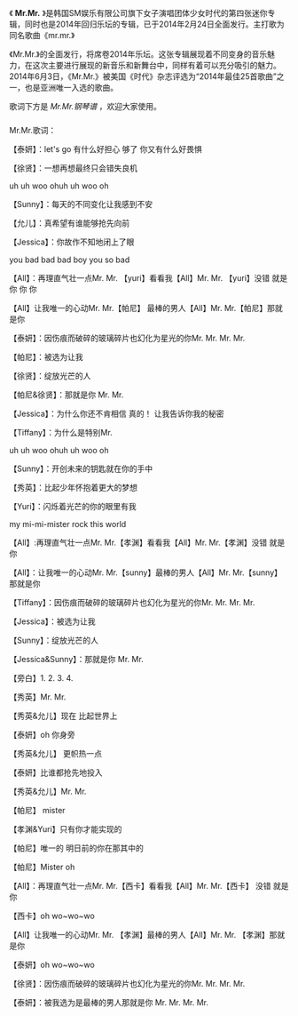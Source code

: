 

《 **Mr.Mr.**
》是韩国SM娱乐有限公司旗下女子演唱团体少女时代的第四张迷你专辑，同时也是2014年回归乐坛的专辑，已于2014年2月24日全面发行。主打歌为同名歌曲《mr.mr.》

  

《Mr.Mr.》的全面发行，将席卷2014年乐坛。这张专辑展现着不同变身的音乐魅力，在这次主要进行展现的新音乐和新舞台中，同样有着可以充分吸引的魅力。2014年6月3日，《Mr.Mr.》被美国《时代》杂志评选为“2014年最佳25首歌曲”之一，也是亚洲唯一入选的歌曲。

  

歌词下方是 _Mr.Mr.钢琴谱_ ，欢迎大家使用。

###  
Mr.Mr.歌词：

  

【泰妍】：let's go 有什么好担心 够了 你又有什么好畏惧

【徐贤】：一想再想最终只会错失良机

uh uh woo ohuh uh woo oh

【Sunny】：每天的不同变化让我感到不安

【允儿】：真希望有谁能够抢先向前

【Jessica】：你故作不知地闭上了眼

you bad bad bad boy you so bad

【All】：再理直气壮一点Mr. Mr. 【yuri】看看我【All】Mr. Mr. 【yuri】没错 就是你 你 你

【All】让我唯一的心动Mr. Mr.【帕尼】 最棒的男人【All】Mr. Mr.【帕尼】那就是你

【泰妍】：因伤痕而破碎的玻璃碎片也幻化为星光的你Mr. Mr. Mr. Mr.

【帕尼】：被选为让我

【徐贤】：绽放光芒的人

【帕尼&徐贤】：那就是你 Mr. Mr.

【Jessica】：为什么你还不肯相信 真的！ 让我告诉你我的秘密

【Tiffany】：为什么是特别Mr.

uh uh woo ohuh uh woo oh

【Sunny】：开创未来的钥匙就在你的手中

【秀英】：比起少年怀抱着更大的梦想

【Yuri】：闪烁着光芒的你的眼里有我

my mi-mi-mister rock this world

【All】:再理直气壮一点Mr. Mr.【孝渊】看看我【All】Mr. Mr.【孝渊】没错 就是你

【All】：让我唯一的心动Mr. Mr.【sunny】最棒的男人【All】Mr. Mr.【sunny】 那就是你

【Tiffany】：因伤痕而破碎的玻璃碎片也幻化为星光的你Mr. Mr. Mr. Mr.

【Jessica】：被选为让我

【Sunny】：绽放光芒的人

【Jessica&Sunny】：那就是你 Mr. Mr.

【旁白】1. 2. 3. 4.

【秀英】Mr. Mr.

【秀英&允儿】现在 比起世界上

【泰妍】oh 你身旁

【秀英&允儿】 更帜热一点

【泰妍】比谁都抢先地投入

【秀英&允儿】Mr. Mr.

【帕尼】 mister

【孝渊&Yuri】只有你才能实现的

【帕尼】唯一的 明日前的你在那其中的

【帕尼】Mister oh

【All】：再理直气壮一点Mr. Mr.【西卡】看看我【All】Mr. Mr.【西卡】 没错 就是你

【西卡】oh wo~wo~wo

【All】让我唯一的心动Mr. Mr. 【孝渊】最棒的男人【All】Mr. Mr. 【孝渊】那就是你

【泰妍】oh wo~wo~wo

【徐贤】：因伤痕而破碎的玻璃碎片也幻化为星光的你Mr. Mr. Mr. Mr.

【泰妍】：被我选为是最棒的男人那就是你 Mr. Mr. Mr. Mr.

  

